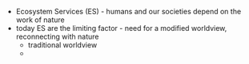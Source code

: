 - Ecosystem Services (ES) - humans and our societies depend on the work of nature
- today ES are the limiting factor - need for a modified worldview, reconnecting with nature
	- traditional worldview
	-